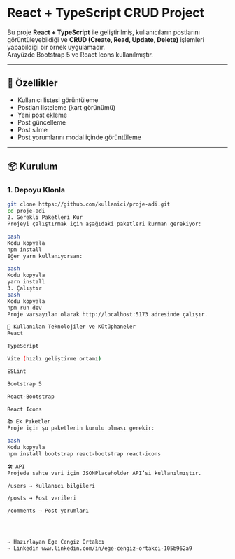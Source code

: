 # React + TypeScript CRUD Project

Bu proje **React + TypeScript** ile geliştirilmiş, kullanıcıların postlarını görüntüleyebildiği ve **CRUD (Create, Read, Update, Delete)** işlemleri yapabildiği bir örnek uygulamadır.  
Arayüzde Bootstrap 5 ve React Icons kullanılmıştır.  

---

## 🚀 Özellikler
- Kullanıcı listesi görüntüleme
- Postları listeleme (kart görünümü)
- Yeni post ekleme
- Post güncelleme
- Post silme
- Post yorumlarını modal içinde görüntüleme

---

## 📦 Kurulum

### 1. Depoyu Klonla
```bash
git clone https://github.com/kullanici/proje-adi.git
cd proje-adi
2. Gerekli Paketleri Kur
Projeyi çalıştırmak için aşağıdaki paketleri kurman gerekiyor:

bash
Kodu kopyala
npm install
Eğer yarn kullanıyorsan:

bash
Kodu kopyala
yarn install
3. Çalıştır
bash
Kodu kopyala
npm run dev
Proje varsayılan olarak http://localhost:5173 adresinde çalışır.

🔧 Kullanılan Teknolojiler ve Kütüphaneler
React 

TypeScript

Vite (hızlı geliştirme ortamı)

ESLint

Bootstrap 5

React-Bootstrap

React Icons

📚 Ek Paketler
Proje için şu paketlerin kurulu olması gerekir:

bash
Kodu kopyala
npm install bootstrap react-bootstrap react-icons

🛠 API
Projede sahte veri için JSONPlaceholder API’si kullanılmıştır.

/users → Kullanıcı bilgileri

/posts → Post verileri

/comments → Post yorumları




→ Hazırlayan Ege Cengiz Ortakcı
→ Linkedin www.linkedin.com/in/ege-cengiz-ortakci-105b962a9